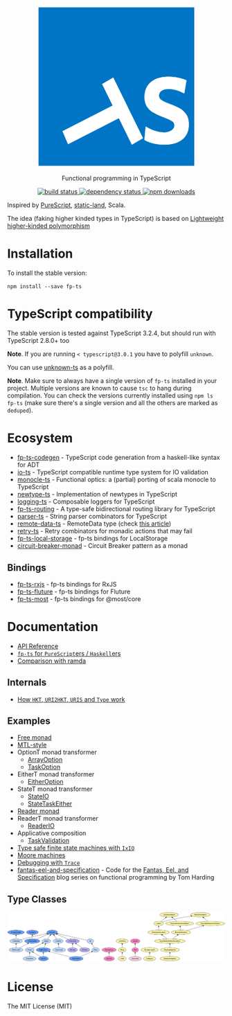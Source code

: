 <h3 align="center">
  <a href="docs/index.md">
    <img src="fp-ts-logo.png">
  </a>
</h3>

<p align="center">
Functional programming in TypeScript
</p>

<p align="center">
  <a href="https://travis-ci.org/gcanti/fp-ts">
    <img src="https://img.shields.io/travis/gcanti/fp-ts/master.svg?style=flat-square" alt="build status" height="20">
  </a>
  <a href="https://david-dm.org/gcanti/fp-ts">
    <img src="https://img.shields.io/david/gcanti/fp-ts.svg?style=flat-square" alt="dependency status" height="20">
  </a>
  <a href="https://www.npmjs.com/package/fp-ts">
    <img src="https://img.shields.io/npm/dm/fp-ts.svg" alt="npm downloads" height="20">
  </a>
</p>

Inspired by [PureScript](http://www.purescript.org), [static-land](https://github.com/rpominov/static-land), Scala.

The idea (faking higher kinded types in TypeScript) is based on [Lightweight higher-kinded polymorphism](https://www.cl.cam.ac.uk/~jdy22/papers/lightweight-higher-kinded-polymorphism.pdf)

# Installation

To install the stable version:

```
npm install --save fp-ts
```

# TypeScript compatibility

The stable version is tested against TypeScript 3.2.4, but should run with TypeScript 2.8.0+ too

**Note**. If you are running `< typescript@3.0.1` you have to polyfill `unknown`.

You can use [unknown-ts](https://github.com/gcanti/unknown-ts) as a polyfill.

**Note**. Make sure to always have a single version of `fp-ts` installed in your project. Multiple versions are known to cause `tsc` to hang during compilation. You can check the versions currently installed using `npm ls fp-ts` (make sure there's a single version and all the others are marked as `deduped`).

# Ecosystem

- [fp-ts-codegen](https://github.com/gcanti/fp-ts-codegen) - TypeScript code generation from a haskell-like syntax for ADT
- [io-ts](https://github.com/gcanti/io-ts) - TypeScript compatible runtime type system for IO validation
- [monocle-ts](https://github.com/gcanti/monocle-ts) - Functional optics: a (partial) porting of scala monocle to
  TypeScript
- [newtype-ts](https://github.com/gcanti/newtype-ts) - Implementation of newtypes in TypeScript
- [logging-ts](https://github.com/gcanti/logging-ts) - Composable loggers for TypeScript
- [fp-ts-routing](https://github.com/gcanti/fp-ts-routing) - A type-safe bidirectional routing library for TypeScript
- [parser-ts](https://github.com/gcanti/parser-ts) - String parser combinators for TypeScript
- [remote-data-ts](https://github.com/devex-web-frontend/remote-data-ts) - RemoteData type (check [this article](https://medium.com/@gcanti/slaying-a-ui-antipattern-with-flow-5eed0cfb627b))
- [retry-ts](https://github.com/gcanti/retry-ts) - Retry combinators for monadic actions that may fail
- [fp-ts-local-storage](https://github.com/gcanti/fp-ts-local-storage) - fp-ts bindings for LocalStorage
- [circuit-breaker-monad](https://github.com/YBogomolov/circuit-breaker-monad) - Circuit Breaker pattern as a monad

## Bindings

- [fp-ts-rxjs](https://github.com/gcanti/fp-ts-rxjs) - fp-ts bindings for RxJS
- [fp-ts-fluture](https://github.com/gcanti/fp-ts-fluture) - fp-ts bindings for Fluture
- [fp-ts-most](https://github.com/joshburgess/fp-ts-most) - fp-ts bindings for @most/core

# Documentation

- [API Reference](docs/index.md)
- [`fp-ts` for `PureScript`ers / `Haskell`ers](fp-ts-for-purescripters.md)
- [Comparison with ramda](ramda.md)

## Internals

- [How `HKT`, `URI2HKT`, `URIS` and `Type` work](HKT.md)

## Examples

- [Free monad](examples/Free.ts)
- [MTL-style](examples/mtl.ts)
- OptionT monad transformer
  - [ArrayOption](examples/ArrayOption.ts)
  - [TaskOption](examples/TaskOption.ts)
- EitherT monad transformer
  - [EitherOption](examples/EitherOption.ts)
- StateT monad transformer
  - [StateIO](examples/StateIO.ts)
  - [StateTaskEither](examples/StateTaskEither.ts)
- [Reader monad](examples/Reader.ts)
- ReaderT monad transformer
  - [ReaderIO](examples/ReaderIO.ts)
- Applicative composition
  - [TaskValidation](examples/TaskValidation.ts)
- [Type safe finite state machines with `IxIO`](examples/ixIO.ts)
- [Moore machines](examples/Moore.ts)
- [Debugging with `Trace`](examples/debugging-with-Trace.ts)
- [fantas-eel-and-specification](fantas-eel-and-specification) - Code for the
  [Fantas, Eel, and Specification](http://www.tomharding.me/2017/03/03/fantas-eel-and-specification/) blog series on
  functional programming by Tom Harding

## Type Classes

<a href="type-classes.svg">
  <img src="type-classes.svg">
</a>

# License

The MIT License (MIT)
